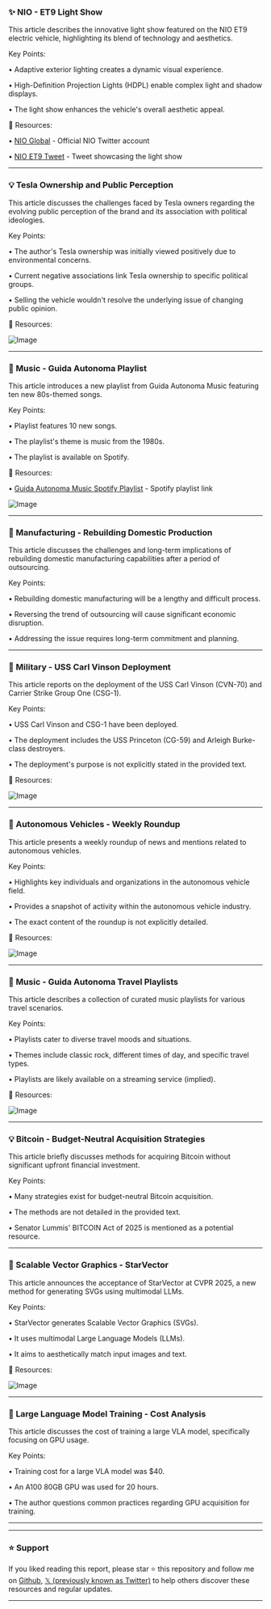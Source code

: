 ### ✨ NIO - ET9 Light Show

This article describes the innovative light show featured on the NIO ET9 electric vehicle, highlighting its blend of technology and aesthetics.

Key Points:

•  Adaptive exterior lighting creates a dynamic visual experience.

• High-Definition Projection Lights (HDPL) enable complex light and shadow displays.

• The light show enhances the vehicle's overall aesthetic appeal.


🔗 Resources:

• [NIO Global](https://x.com/NIOGlobal) - Official NIO Twitter account

• [NIO ET9 Tweet](https://x.com/NIOGlobal/status/1904106911194370457) - Tweet showcasing the light show


---
### 💡  Tesla Ownership and Public Perception

This article discusses the challenges faced by Tesla owners regarding the evolving public perception of the brand and its association with political ideologies.

Key Points:

•  The author's Tesla ownership was initially viewed positively due to environmental concerns.

•  Current negative associations link Tesla ownership to specific political groups.

•  Selling the vehicle wouldn't resolve the underlying issue of changing public opinion.


🔗 Resources:

![Image](https://pbs.twimg.com/media/GmvNqe4WcAAYqDr?format=jpg&name=small)

---
### 🚀 Music - Guida Autonoma Playlist

This article introduces a new playlist from Guida Autonoma Music featuring ten new 80s-themed songs.

Key Points:

• Playlist features 10 new songs.

• The playlist's theme is music from the 1980s.

•  The playlist is available on Spotify.


🔗 Resources:

• [Guida Autonoma Music Spotify Playlist](https://open.spotify.com/playlist/5xIsfs0Eh5dis9Rf3aU2zm?si=8a9cab89d81f4abc…) -  Spotify playlist link

![Image](https://pbs.twimg.com/media/GmyLD2vbkAADHzw?format=jpg&name=small)

---
### 🤖 Manufacturing - Rebuilding Domestic Production

This article discusses the challenges and long-term implications of rebuilding domestic manufacturing capabilities after a period of outsourcing.

Key Points:

•  Rebuilding domestic manufacturing will be a lengthy and difficult process.

•  Reversing the trend of outsourcing will cause significant economic disruption.

•  Addressing the issue requires long-term commitment and planning.


---
### 🤖 Military - USS Carl Vinson Deployment

This article reports on the deployment of the USS Carl Vinson (CVN-70) and Carrier Strike Group One (CSG-1).

Key Points:

•  USS Carl Vinson and CSG-1 have been deployed.

•  The deployment includes the USS Princeton (CG-59) and Arleigh Burke-class destroyers.

• The deployment's purpose is not explicitly stated in the provided text.


🔗 Resources:

![Image](https://pbs.twimg.com/media/GmlUosbXQAAjAO_?format=jpg&name=small)


---
### 🚀 Autonomous Vehicles - Weekly Roundup

This article presents a weekly roundup of news and mentions related to autonomous vehicles.

Key Points:

•  Highlights key individuals and organizations in the autonomous vehicle field.

• Provides a snapshot of activity within the autonomous vehicle industry.

• The exact content of the roundup is not explicitly detailed.


🔗 Resources:

![Image](https://pbs.twimg.com/media/Gmo-KYqXgAEOpCm?format=jpg&name=small)

---
### 🚀 Music - Guida Autonoma Travel Playlists

This article describes a collection of curated music playlists for various travel scenarios.

Key Points:

•  Playlists cater to diverse travel moods and situations.

• Themes include classic rock, different times of day, and specific travel types.

• Playlists are likely available on a streaming service (implied).


🔗 Resources:

![Image](https://pbs.twimg.com/media/GmoYqN3XcAAQERH?format=jpg&name=small)

---
### 💡 Bitcoin - Budget-Neutral Acquisition Strategies

This article briefly discusses methods for acquiring Bitcoin without significant upfront financial investment.

Key Points:

•  Many strategies exist for budget-neutral Bitcoin acquisition.

•  The methods are not detailed in the provided text.

• Senator Lummis' BITCOIN Act of 2025 is mentioned as a potential resource.


---
### 🤖  Scalable Vector Graphics - StarVector

This article announces the acceptance of StarVector at CVPR 2025, a new method for generating SVGs using multimodal LLMs.

Key Points:

•  StarVector generates Scalable Vector Graphics (SVGs).

•  It uses multimodal Large Language Models (LLMs).

•  It aims to aesthetically match input images and text.


🔗 Resources:

![Image](https://pbs.twimg.com/ext_tw_video_thumb/1902750048900751360/pu/img/ov3kR00xqtIi7anB.jpg)


---
### 🤖 Large Language Model Training - Cost Analysis

This article discusses the cost of training a large VLA model, specifically focusing on GPU usage.

Key Points:

•  Training cost for a large VLA model was $40.

•  An A100 80GB GPU was used for 20 hours.

•  The author questions common practices regarding GPU acquisition for training.


---


---

### ⭐️ Support

If you liked reading this report, please star ⭐️ this repository and follow me on [Github](https://github.com/Drix10), [𝕏 (previously known as Twitter)](https://x.com/DRIX_10_) to help others discover these resources and regular updates.

---
